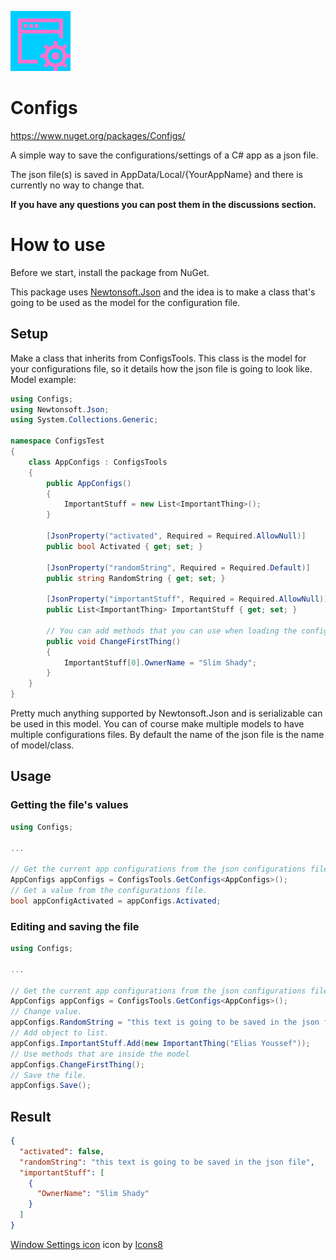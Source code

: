 ![Configs icon](https://raw.githubusercontent.com/Eliasyoussef47/Configs/master/Configs/Assets/icons8-window-settings-96.png)

# Configs

https://www.nuget.org/packages/Configs/

A simple way to save the configurations/settings of a C# app as a json file.

The json file(s) is saved in AppData/Local/{YourAppName} and there is currently no way to change that.

**If you have any questions you can post them in the discussions section.**

# How to use

Before we start, install the package from NuGet.

This package uses [Newtonsoft.Json](https://github.com/JamesNK/Newtonsoft.Json) and the idea is to make a class that's
going to be used as the model for the configuration file.

## Setup

Make a class that inherits from ConfigsTools. This class is the model for your configurations file, so it details how the json file is going to look like.
Model example:

```C#
using Configs;
using Newtonsoft.Json;
using System.Collections.Generic;

namespace ConfigsTest
{
    class AppConfigs : ConfigsTools
    {
        public AppConfigs()
        {
            ImportantStuff = new List<ImportantThing>();
        }

        [JsonProperty("activated", Required = Required.AllowNull)]
        public bool Activated { get; set; }

        [JsonProperty("randomString", Required = Required.Default)]
        public string RandomString { get; set; }

        [JsonProperty("importantStuff", Required = Required.AllowNull)]
        public List<ImportantThing> ImportantStuff { get; set; }

        // You can add methods that you can use when loading the config file
        public void ChangeFirstThing()
        {
            ImportantStuff[0].OwnerName = "Slim Shady";
        }
    }
}
```

Pretty much anything supported by Newtonsoft.Json and is serializable can be used in this model. You can of course make
multiple models to have multiple configurations files.
By default the name of the json file is the name of model/class.

## Usage

### Getting the file's values

```C#
using Configs;

...

// Get the current app configurations from the json configurations file.
AppConfigs appConfigs = ConfigsTools.GetConfigs<AppConfigs>();
// Get a value from the configurations file.
bool appConfigActivated = appConfigs.Activated;
```

### Editing and saving the file

```C#
using Configs;

...

// Get the current app configurations from the json configurations file.
AppConfigs appConfigs = ConfigsTools.GetConfigs<AppConfigs>();
// Change value.
appConfigs.RandomString = "this text is going to be saved in the json file";
// Add object to list.
appConfigs.ImportantStuff.Add(new ImportantThing("Elias Youssef"));
// Use methods that are inside the model
appConfigs.ChangeFirstThing();
// Save the file.
appConfigs.Save();
```

## Result

```json
{
  "activated": false,
  "randomString": "this text is going to be saved in the json file",
  "importantStuff": [
    {
      "OwnerName": "Slim Shady"
    }
  ]
}
```

[Window Settings icon](https://icons8.com/icons/set/window-settings) icon by [Icons8](https://icons8.com)
